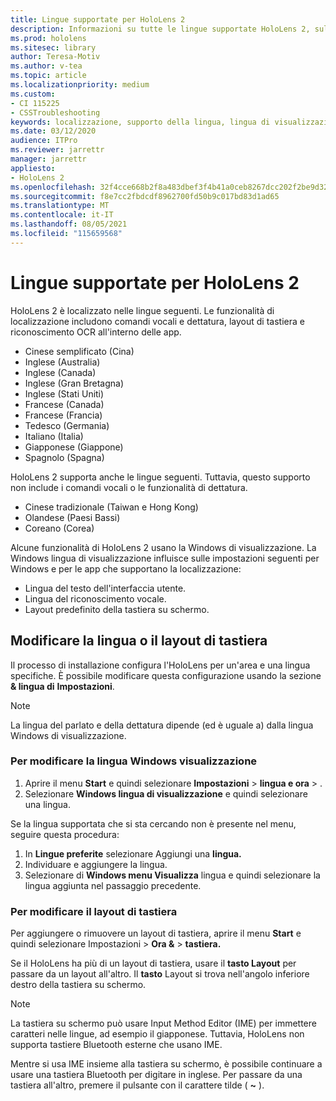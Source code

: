 ```yaml
---
title: Lingue supportate per HoloLens 2
description: Informazioni su tutte le lingue supportate HoloLens 2, sulla modifica dei layout di tastiera e sull'aggiornamento Windows lingua di visualizzazione.
ms.prod: hololens
ms.sitesec: library
author: Teresa-Motiv
ms.author: v-tea
ms.topic: article
ms.localizationpriority: medium
ms.custom:
- CI 115225
- CSSTroubleshooting
keywords: localizzazione, supporto della lingua, lingua di visualizzazione, lingua della tastiera, IME, layout di tastiera
ms.date: 03/12/2020
audience: ITPro
ms.reviewer: jarrettr
manager: jarrettr
appliesto:
- HoloLens 2
ms.openlocfilehash: 32f4cce668b2f8a483dbef3f4b41a0ceb8267dcc202f2be9d32ecec4061d0c21
ms.sourcegitcommit: f8e7cc2fbdcdf8962700fd50b9c017bd83d1ad65
ms.translationtype: MT
ms.contentlocale: it-IT
ms.lasthandoff: 08/05/2021
ms.locfileid: "115659568"
---
```

# <a name="supported-languages-for-hololens-2"></a>Lingue supportate per HoloLens 2

HoloLens 2 è localizzato nelle lingue seguenti. Le funzionalità di localizzazione includono comandi vocali e dettatura, layout di tastiera e riconoscimento OCR all'interno delle app.

- Cinese semplificato (Cina)
- Inglese (Australia)
- Inglese (Canada)
- Inglese (Gran Bretagna)
- Inglese (Stati Uniti)
- Francese (Canada)
- Francese (Francia)
- Tedesco (Germania)
- Italiano (Italia)
- Giapponese (Giappone)
- Spagnolo (Spagna)

HoloLens 2 supporta anche le lingue seguenti. Tuttavia, questo supporto non include i comandi vocali o le funzionalità di dettatura.

- Cinese tradizionale (Taiwan e Hong Kong)
- Olandese (Paesi Bassi)
- Coreano (Corea)

Alcune funzionalità di HoloLens 2 usano la Windows di visualizzazione. La Windows lingua di visualizzazione influisce sulle impostazioni seguenti per Windows e per le app che supportano la localizzazione:

- Lingua del testo dell'interfaccia utente.
- Lingua del riconoscimento vocale.
- Layout predefinito della tastiera su schermo.

## <a name="change-the-language-or-keyboard-layout"></a>Modificare la lingua o il layout di tastiera

Il processo di installazione configura l'HoloLens per un'area e una lingua specifiche. È possibile modificare questa configurazione usando la sezione **& lingua di** **Impostazioni**.

> [!NOTE]  
> La lingua del parlato e della dettatura dipende (ed è uguale a) dalla lingua Windows di visualizzazione.

### <a name="to-change-the-windows-display-language"></a>Per modificare la lingua Windows visualizzazione

1. Aprire il menu **Start** e quindi selezionare **Impostazioni**  >  **lingua e ora**  >  .
2. Selezionare **Windows lingua di visualizzazione** e quindi selezionare una lingua.  

Se la lingua supportata che si sta cercando non è presente nel menu, seguire questa procedura:  

1. In **Lingue preferite** selezionare Aggiungi una **lingua.**
2. Individuare e aggiungere la lingua.
3. Selezionare di **Windows menu Visualizza** lingua e quindi selezionare la lingua aggiunta nel passaggio precedente.

### <a name="to-change-the-keyboard-layout"></a>Per modificare il layout di tastiera

Per aggiungere o rimuovere un layout di tastiera, aprire il menu **Start** e quindi selezionare Impostazioni  >  **Ora &**  >  **tastiera.**

Se il HoloLens ha più di un layout di tastiera, usare il **tasto Layout** per passare da un layout all'altro. Il **tasto** Layout si trova nell'angolo inferiore destro della tastiera su schermo.

> [!NOTE]  
> La tastiera su schermo può usare Input Method Editor (IME) per immettere caratteri nelle lingue, ad esempio il giapponese. Tuttavia, HoloLens non supporta tastiere Bluetooth esterne che usano IME.
>  
> Mentre si usa IME insieme alla tastiera su schermo, è possibile continuare a usare una tastiera Bluetooth per digitare in inglese. Per passare da una tastiera all'altro, premere il pulsante con il carattere tilde ( **~** ).
